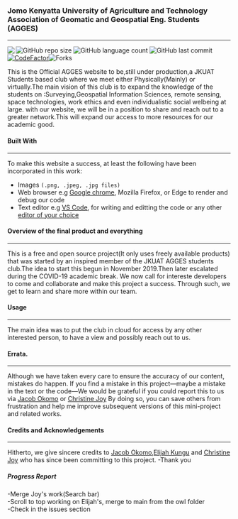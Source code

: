 ### Jomo Kenyatta University of Agriculture and Technology Association of Geomatic and Geospatial Eng. Students (AGGES) 
<hr>

<img align="left" src="https://img.shields.io/badge/License-Apache%202.0-blue.svg">![GitHub repo size](https://img.shields.io/github/repo-size/OkomoJacob/8d19d988d6f?color=brightgreen&style=plastic) ![GitHub language count](https://img.shields.io/github/languages/count/OkomoJacob/8d19d988d6f?&style=plastic&color=brightgreen) ![GitHub last commit](https://img.shields.io/github/last-commit/OkomoJacob/8d19d988d6f?style=plastic&color=brightgreen)
[![CodeFactor](https://www.codefactor.io/repository/github/OkomoJacob/8d19d988d6f/)](https://www.codefactor.io/repository/github/OkomoJacob/8d19d988d6f)![Forks](https://img.shields.io/github/forks/OkomoJacob/8d19d988d6f?style=social)

This is the Official AGGES website to be,still under production,a JKUAT Students based club where we meet either Physically(Mainly) or virtually.The main vision of this club is to expand the knowledge of the students on :Surveying,Geospatial Information Sciences, remote sensing, space technologies, work ethics and even individualistic social welbeing at large.
with our website, we will be in a position to share and reach out to a greater network.This will expand our access to more resources for our academic good.


#### Built With
<hr>
To make this website a success, at least the following have been incorporated in this work:

  * Images ```(.png, .jpeg, .jpg files)```
  * Web browser e.g [Google chrome](http://google.com/), Mozilla Firefox, or Edge to render and debug our code
  * Text editor e.g [VS Code](), for writing and editting the code or any other [editor of your choice]()

#### Overview of the final product and everything
<hr>

This is a free and open source project(It only uses freely available products) that was started by an inspired member of the JKUAT AGGES students club.The idea to start this begun in November 2019.Then later escalated during the COVID-19 academic break.
We now call for intereste developers to come and collaborate and make this project a success.
Through such, we get to learn and share more within our team.


#### Usage
<hr>

The main idea was to put the club in cloud for access by any other interested person, to have a view and possibly reach out to us.

#### Errata.
<hr>

Although we have taken every care to ensure the accuracy of our content, mistakes
do happen. If you find a mistake in this project—maybe a mistake in the text or
the code—We would be grateful if you could report this to us via [Jacob Okomo](https://okomojacob.herokuapp.com) or [Christine Joy](https://github.com/JoyChristine) By doing so, you can
save others from frustration and help me improve subsequent versions of this mini-project and related works. 

#### Credits and Acknowledgements
<hr>

Hitherto, we give sincere credits to [Jacob Okomo](https://okomojacob.herokuapp.com),[Elijah Kungu](https://github.com/ELIJAHKUNGU) and [Christine Joy](https://github.com/JoyChristine) who has since been committing to this project.
-Thank you

##### Progress Report
-Merge Joy's work(Search bar) <br>
-Scroll to top working on Elijah's, merge to main from the owl folder <br>
-Check in the issues section <br>
